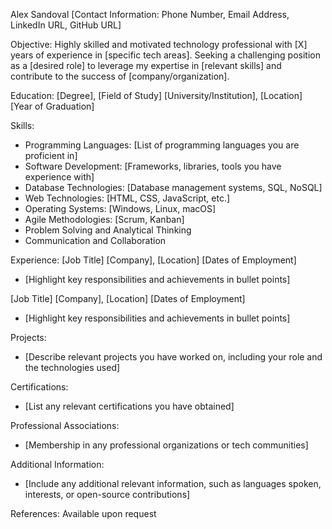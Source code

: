 Alex Sandoval
[Contact Information: Phone Number, Email Address, LinkedIn URL, GitHub URL]

Objective:
Highly skilled and motivated technology professional with [X] years of experience in [specific tech areas]. Seeking a challenging position as a [desired role] to leverage my expertise in [relevant skills] and contribute to the success of [company/organization].

Education:
[Degree], [Field of Study]
[University/Institution], [Location]
[Year of Graduation]

Skills:
- Programming Languages: [List of programming languages you are proficient in]
- Software Development: [Frameworks, libraries, tools you have experience with]
- Database Technologies: [Database management systems, SQL, NoSQL]
- Web Technologies: [HTML, CSS, JavaScript, etc.]
- Operating Systems: [Windows, Linux, macOS]
- Agile Methodologies: [Scrum, Kanban]
- Problem Solving and Analytical Thinking
- Communication and Collaboration

Experience:
[Job Title]
[Company], [Location]
[Dates of Employment]

- [Highlight key responsibilities and achievements in bullet points]

[Job Title]
[Company], [Location]
[Dates of Employment]

- [Highlight key responsibilities and achievements in bullet points]

Projects:
- [Describe relevant projects you have worked on, including your role and the technologies used]

Certifications:
- [List any relevant certifications you have obtained]

Professional Associations:
- [Membership in any professional organizations or tech communities]

Additional Information:
- [Include any additional relevant information, such as languages spoken, interests, or open-source contributions]

References:
Available upon request
